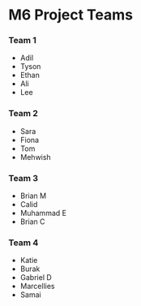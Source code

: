 # M6 Project Teams

### Team 1
- Adil
- Tyson
- Ethan
- Ali
- Lee

### Team 2
- Sara
- Fiona
- Tom
- Mehwish

### Team 3
- Brian M
- Calid
- Muhammad E
- Brian C

### Team 4
- Katie
- Burak
- Gabriel D
- Marcellies
- Samai
